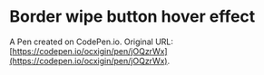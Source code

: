 # Border wipe button hover effect

A Pen created on CodePen.io. Original URL: [https://codepen.io/ocxigin/pen/jOQzrWx](https://codepen.io/ocxigin/pen/jOQzrWx).

